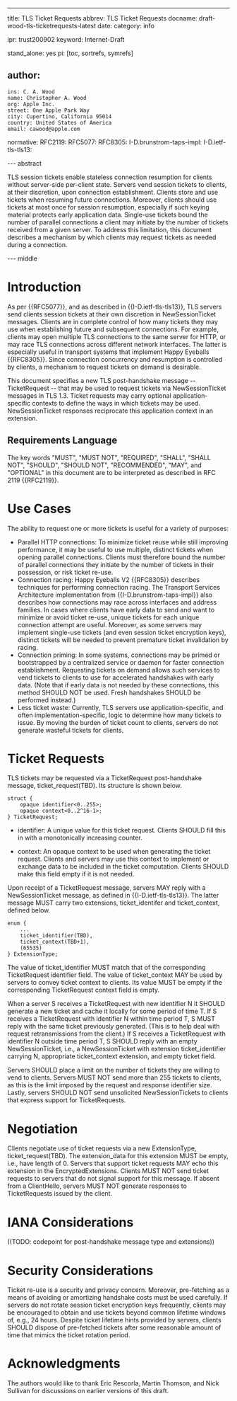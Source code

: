 ---
title: TLS Ticket Requests
abbrev: TLS Ticket Requests
docname: draft-wood-tls-ticketrequests-latest
date:
category: info

ipr: trust200902
keyword: Internet-Draft

stand_alone: yes
pi: [toc, sortrefs, symrefs]

author:
  -
    ins: C. A. Wood
    name: Christopher A. Wood
    org: Apple Inc.
    street: One Apple Park Way
    city: Cupertino, California 95014
    country: United States of America
    email: cawood@apple.com

normative:
  RFC2119:
  RFC5077:
  RFC8305:
  I-D.brunstrom-taps-impl:
  I-D.ietf-tls-tls13:

--- abstract

TLS session tickets enable stateless connection resumption for clients without
server-side per-client state. Servers vend session tickets to clients, at their 
discretion, upon connection establishment. Clients store and use tickets when 
resuming future connections. Moreover, clients should use tickets at most once for
session resumption, especially if such keying material protects early application 
data. Single-use tickets bound the number of parallel connections a client
may initiate by the number of tickets received from a given server. To address
this limitation, this document describes a mechanism by which clients may request 
tickets as needed during a connection.

--- middle

# Introduction

As per {{RFC5077}}, and as described in {{I-D.ietf-tls-tls13}}, 
TLS servers send clients session tickets at their own discretion in NewSessionTicket messages. 
Clients are in complete control of how many tickets they may use when establishing 
future and subsequent connections. For example, clients may open multiple TLS connections to the same server
for HTTP, or may race TLS connections across different network interfaces. 
The latter is especially useful in transport systems that implement Happy Eyeballs {{RFC8305}}.
Since connection concurrency and resumption is controlled by clients, a mechanism to request 
tickets on demand is desirable. 

This document specifies a new TLS post-handshake message -- TicketRequest -- 
that may be used to request tickets via NewSessionTicket messages in TLS 1.3. 
Ticket requests may carry optional application-specific contexts to define the ways in 
which tickets may be used. NewSessionTicket responses reciprocate this application 
context in an extension. 

## Requirements Language

The key words "MUST", "MUST NOT", "REQUIRED", "SHALL", "SHALL NOT",
"SHOULD", "SHOULD NOT", "RECOMMENDED", "MAY", and "OPTIONAL" in this
document are to be interpreted as described in RFC 2119 {{RFC2119}}.

# Use Cases

The ability to request one or more tickets is useful for a variety of purposes:

- Parallel HTTP connections: To minimize ticket reuse while still improving performance, it may
be useful to use multiple, distinct tickets when opening parallel connections. Clients must 
therefore bound the number of parallel connections they initiate by the number of tickets
in their possession, or risk ticket re-use.
- Connection racing: Happy Eyeballs V2 {{RFC8305}} describes techniques for performing connection
racing. The Transport Services Architecture implementation from {{I-D.brunstrom-taps-impl}} also describes how 
connections may race across interfaces and address families. In cases where clients have early
data to send and want to minimize or avoid ticket re-use, unique tickets for each unique
connection attempt are useful. Moreover, as some servers may implement single-use tickets (and even
session ticket encryption keys), distinct tickets will be needed to prevent premature ticket 
invalidation by racing.
- Connection priming: In some systems, connections may be primed or bootstrapped by a centralized
service or daemon for faster connection establishment. Requesting tickets on demand allows such
services to vend tickets to clients to use for accelerated handshakes with early data. (Note that
if early data is not needed by these connections, this method SHOULD NOT be used. Fresh handshakes
SHOULD be performed instead.)
- Less ticket waste: Currently, TLS servers use application-specific, and often implementation-specific,
logic to determine how many tickets to issue. By moving the burden of ticket count to clients,
servers do not generate wasteful tickets for clients.

# Ticket Requests

TLS tickets may be requested via a TicketRequest post-handshake message, ticket_request(TBD). 
Its structure is shown below.

~~~
struct {
    opaque identifier<0..255>;
    opaque context<0..2^16-1>;
} TicketRequest;
~~~

- identifier: A unique value for this ticket request. Clients SHOULD fill this in with
a monotonically increasing counter.

- context: An opaque context to be used when generating the ticket request.
Clients and servers may use this context to implement or exchange data to be included in the
ticket computation. Clients SHOULD make this field empty if it is not needed.

Upon receipt of a TicketRequest message, servers MAY reply with a NewSessionTicket message,
as defined in {{I-D.ietf-tls-tls13}}. The latter message MUST carry two extensions, 
ticket_identifer and ticket_context, defined below.

~~~
enum {
    ...
    ticket_identifier(TBD),
    ticket_context(TBD+1),
    (65535)
} ExtensionType;
~~~

The value of ticket_identifier MUST match that of the corresponding TicketRequest identifier
field. The value of ticket_context MAY be used by servers to convey ticket context
to clients. Its value MUST be empty if the corresponding TicketRequest context field is empty.

When a server S receives a TicketRequest with new identifier N it SHOULD generate a new ticket and 
cache it locally for some period of time T. If S receives a TicketRequest with identifier N
within time period T, S MUST reply with the same ticket previously generated. (This is to help deal
with request retransmissions from the client.) If S receives a TicketRequest with identifier N
outside time period T, S SHOULD reply with an empty NewSessionTicket, i.e., a NewSessionTicket 
with extension ticket_identifier carrying N, appropriate ticket_context extension, and empty ticket 
field.

Servers SHOULD place a limit on the number of tickets they are willing to vend to clients. Servers
MUST NOT send more than 255 tickets to clients, as this is the limit imposed by the request and 
response identifier size. Lastly, servers SHOULD NOT send unsolicited NewSessionTickets to clients 
that express support for TicketRequests.

<!-- TicketRequest messages MUST NOT be sent until after the TLS handshake is complete.  -->
<!-- As handshake messages, these MUST be added to the handshake transcript. -->

# Negotiation 

Clients negotiate use of ticket requests via a new ExtensionType, ticket_request(TBD). 
The extension_data for this extension MUST be empty, i.e., have length of 0. Servers that support ticket 
requests MAY echo this extension in the EncryptedExtensions. Clients MUST NOT send ticket requests to servers
that do not signal support for this message. If absent from a ClientHello, servers MUST NOT generate 
responses to TicketRequests issued by the client.

# IANA Considerations

((TODO: codepoint for post-handshake message type and extensions))

# Security Considerations

Ticket re-use is a security and privacy concern. Moreover, pre-fetching as a means of
avoiding or amortizing handshake costs must be used carefully. If servers
do not rotate session ticket encryption keys frequently, clients may be encouraged to obtain
and use tickets beyond common lifetime windows of, e.g., 24 hours. Despite ticket lifetime
hints provided by servers, clients SHOULD dispose of pre-fetched tickets after some reasonable
amount of time that mimics the ticket rotation period. 

# Acknowledgments

The authors would like to thank Eric Rescorla, Martin Thomson, and Nick Sullivan for 
discussions on earlier versions of this draft.
